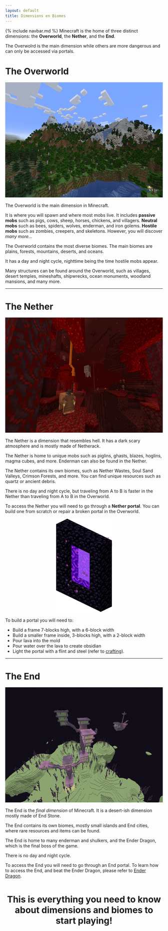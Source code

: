 ```yaml
---
layout: default
title: Dimensions en Biomes
---
```

{% include navbar.md %}
Minecraft is the home of three distinct dimensions: the **Overworld**, the **Nether**, and the **End**.

The Overwolrd is the main dimension while others are more dangerous and can only be accessed via portals.

# The Overworld
<p align="center">
  <img src="./img/dimensions/overworld.png" width="700" height="368">
</p>

The Overworld is the main dimension in Minecraft.

It is where you will spawn and where most mobs live. It includes **passive mobs** such as pigs, cows, sheep, horses, chickens, and villagers. **Neutral mobs** such as bees, spiders, wolves, enderman, and iron golems. **Hostile mobs** such as zombies, creepers, and skeletons.
However, you will discover *many more...*

The Overworld contains the most diverse biomes. The main biomes are plains, forests, mountains, deserts, and oceans.

It has a day and night cycle, nighttime being the time hostile mobs appear.

Many structures can be found around the Overworld, such as villages, desert temples, mineshafts, shipwrecks, ocean monuments, woodland mansions, and many more.

* * *

# The Nether
<p align="center">
  <img src="./img/dimensions/nether.png" width="700" height="368">
</p>

The Nether is a dimension that resembles hell. It has a dark scary atmosphere and is mostly made of Netherack.

The Nether is home to unique mobs such as piglins, ghasts, blazes, hoglins, magma cubes, and more. Enderman can also be found in the Nether.

The Nether contains its own biomes, such as Nether Wastes, Soul Sand Valleys, Crimson Forests, and more. You can find unique resources such as quartz or ancient debris.

There is no day and night cycle, but traveling from A to B is faster in the Nether than traveling from A to B in the Overworld.

To access the Nether you will need to go through a **Nether portal**. You can build one from scratch or repair a broken portal in the Overworld.

<p align="center">
  <img src="./img/dimensions/portal.png" width="180" height="300">
</p>

To build a portal you will need to:
- Build a frame 7-blocks high, with a 6-block width
- Build a smaller frame inside, 3-blocks high, with a 2-block width
- Pour lava into the mold
- Pour water over the lava to create obsidian
- Light the portal with a flint and steel (refer to [crafting](crafting)).

* * *

# The End
<p align="center">
  <img src="./img/dimensions/the-end.png" width="700" height="368">
</p>

The End is the *final dimension* of Minecraft. It is a desert-ish dimension mostly made of End Stone.

The End contains its own biomes, mostly small islands and End cities, where rare resources and items can be found.

The End is home to many enderman and shulkers, and the Ender Dragon, which is the final boss of the game.

There is no day and night cycle.

To access the End you will need to go through an End portal. To learn how to access the End, and beat the Ender Dragon, please refer to [Ender Dragon](end-dragon).

<div style="text-align: center; margin-top: 50px;">
  <h1>This is everything you need to know about dimensions and biomes to start playing!</h1>
</div>

